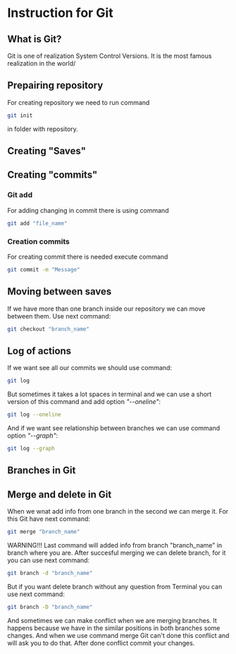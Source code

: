 # Instruction for Git

## What is Git?

Git is one of realization System Control Versions. It is the most famous realization in the world/
## Prepairing repository

For creating repository we need to run command 

```sh
git init
```
in folder with repository.

## Creating "Saves"
## Creating "commits"

### Git add

For adding changing in commit there is using command 
```sh
git add "file_name"
```
### Creation commits

For creating commit there is needed execute command 
```sh
git commit -m "Message"
```

## Moving between saves

If we have more than one branch inside our repository we can move between them. Use next command: 

```sh
git checkout "branch_name"
```

## Log of actions

If we want see all our commits we should use command:
```sh
git log 
```
But sometimes it takes a lot spaces in terminal and we can use a short version of this command and add option *"--oneline"*:
```sh
git log --oneline
```
And if we want see relationship between branches we can use command option *"--graph"*:
```sh
git log --graph
```

## Branches in Git

## Merge and delete in Git

When we wnat add info from one branch in the second we can merge it. For this Git have next command:
```sh
git merge "branch_name"
```
WARNING!!!
Last command will added info from branch "branch_name" in branch where you are. 
After succesful merging we can delete branch, for it you can use next command:
```sh
git branch -d "branch_name"
```
But if you want delete branch without any question from Terminal you can use next command:
```sh
git branch -D "branch_name"
```
And sometimes we can make conflict when we are merging branches. It happens because we have in the similar positions in both branches some changes. And when we use command merge Git can't done this conflict and will ask you to do that. After done conflict commit your changes.